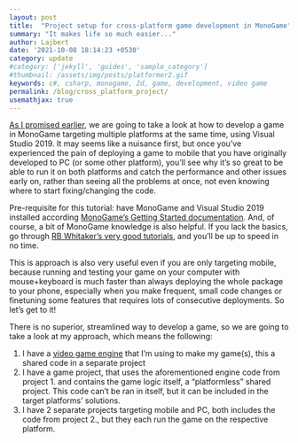 ```yaml
---
layout: post
title:  "Project setup for cross-platform game development in MonoGame"
summary: "It makes life so much easier..."
author: Lajbert
date: '2021-10-08 18:14:23 +0530'
category: update
#category: ['jekyll', 'guides', 'sample_category']
#thumbnail: /assets/img/posts/platformer2.gif
keywords: c#, csharp, monogame, 2d, game, development, video game
permalink: /blog/cross_platform_project/
usemathjax: true
---
```


<a href="https://lajbert.github.io/blog/game_announcement/">As I promised earlier</a>, we are going to take a look at how to develop a game in MonoGame targeting multiple platforms at the same time, using Visual Studio 2019. It may seems like a nuisance first, but once you’ve experienced the pain of deploying a game to mobile that you have originally developed to PC (or some other platform), you’ll see why it’s so great to be able to run it on both platforms and catch the performance and other issues early on, rather than seeing all the problems at once, not even knowing where to start fixing/changing the code.

Pre-requisite for this tutorial: have MonoGame and Visual Studio 2019 installed according <a href="https://docs.monogame.net/articles/getting_started/0_getting_started.html">MonoGame’s Getting Started documentation</a>. And, of course, a bit of MonoGame knowledge is also helpful. If you lack the basics, go through <a href="http://rbwhitaker.wikidot.com/start">RB Whitaker’s very good tutorials</a>, and you’ll be up to speed in no time.

This is approach is also very useful even if you are only targeting mobile, because running and testing your game on your computer with mouse+keyboard is much faster than always deploying the whole package to your phone, especially when you make frequent, small code changes or finetuning some features that requires lots of consecutive deployments. So let’s get to it!

There is no superior, streamlined way to develop a game, so we are going to take a look at my approach, which means the following:

1. I have a <a href="https://github.com/Lajbert/MonolithEngine">video game engine</a> that I’m using to make my game(s), this a shared code in a separate project
2. I have a game project, that uses the aforementioned engine code from project 1. and contains the game logic itself, a “platformless” shared project. This code can’t be ran in itself, but it can be included in the target platforms’ solutions.
3. I have 2 separate projects targeting mobile and PC, both includes the code from project 2., but they each run the game on the respective platform.